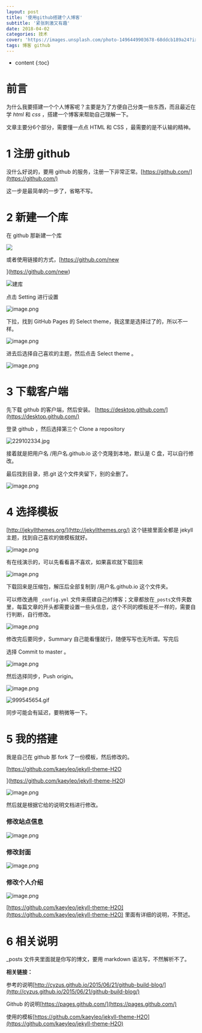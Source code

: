 ```yaml
---
layout: post
title: '使用github搭建个人博客'
subtitle: '紧张刺激又有趣'
date: 2018-04-02
categories: 技术
cover: 'https://images.unsplash.com/photo-1496449903678-68ddcb189a24?ixlib=rb-0.3.5&s=710cc626ae695b4a396de11ed871e415&auto=format&fit=crop&w=1950&q=80'
tags: 博客 github
---
```


* content
{:toc}


# 前言

为什么我要搭建一个个人博客呢？主要是为了方便自己分类一些东西，而且最近在学 *html* 和 *css* ，搭建一个博客来帮助自己理解一下。

文章主要分6个部分，需要懂一点点 HTML 和 CSS ，最需要的是不认输的精神。

# 1  注册 github



没什么好说的，要用 github 的服务，注册一下非常正常。[https://github.com/](https://github.com/)

这一步是最简单的一步了，省略不写。

# 2  新建一个库

在 github 那新建一个库

![](https://upload-images.jianshu.io/upload_images/2989110-9cc70efff22ea703.png?imageMogr2/auto-orient/strip%7CimageView2/2/w/1240)



或者使用链接的方式，[https://github.com/new

](https://github.com/new)

![建库](https://upload-images.jianshu.io/upload_images/2989110-274c9c0504bc6af2.png?imageMogr2/auto-orient/strip%7CimageView2/2/w/1240)



点击 Setting 进行设置



![image.png](https://upload-images.jianshu.io/upload_images/2989110-89cb3e1a595b248d.png?imageMogr2/auto-orient/strip%7CimageView2/2/w/1240)



下拉，找到 GitHub Pages 的 Select theme，我这里是选择过了的，所以不一样。



![image.png](https://upload-images.jianshu.io/upload_images/2989110-afa21ddfb8342d3b.png?imageMogr2/auto-orient/strip%7CimageView2/2/w/1240)



进去后选择自己喜欢的主题，然后点击 Select theme 。



![image.png](https://upload-images.jianshu.io/upload_images/2989110-0fe242e9f8963bff.png?imageMogr2/auto-orient/strip%7CimageView2/2/w/1240)



# 3  下载客户端

先下载 github 的客户端，然后安装。 [https://desktop.github.com/](https://desktop.github.com/)

登录 github ，然后选择第三个 Clone a repository 



![229102334.jpg](https://upload-images.jianshu.io/upload_images/2989110-ecc5eea2abe72730.jpg?imageMogr2/auto-orient/strip%7CimageView2/2/w/1240)



接着就是把用户名 /用户名.github.io 这个克隆到本地，默认是 C 盘，可以自行修改。

最后找到目录，把.git 这个文件夹留下，别的全删了。



![image.png](https://upload-images.jianshu.io/upload_images/2989110-bfd6ae31d295d606.png?imageMogr2/auto-orient/strip%7CimageView2/2/w/1240)



# 4  选择模板

[http://jekyllthemes.org/](http://jekyllthemes.org/) 这个链接里面全都是 jekyll 主题，找到自己喜欢的做模板就好。



![image.png](https://upload-images.jianshu.io/upload_images/2989110-d180f2491f66a55c.png?imageMogr2/auto-orient/strip%7CimageView2/2/w/1240)



有在线演示的，可以先看看喜不喜欢，如果喜欢就下载回来



![image.png](https://upload-images.jianshu.io/upload_images/2989110-f606e86bd7d16ee9.png?imageMogr2/auto-orient/strip%7CimageView2/2/w/1240)



下载回来是压缩包，解压后全部复制到  /用户名.github.io 这个文件夹。

可以修改通用 `_config.yml` 文件来搭建自己的博客；文章都放在`_posts`文件夹数里，每篇文章的开头都需要设置一些头信息，这个不同的模板是不一样的，需要自行判断，自行修改。



![image.png](https://upload-images.jianshu.io/upload_images/2989110-e5bdb52094df1827.png?imageMogr2/auto-orient/strip%7CimageView2/2/w/1240)



修改完后要同步，Summary 自己能看懂就行，随便写写也无所谓。写完后

选择 Commit to master 。



![image.png](https://upload-images.jianshu.io/upload_images/2989110-58166734bb18b0d8.png?imageMogr2/auto-orient/strip%7CimageView2/2/w/1240)



然后选择同步，Push origin。



![image.png](https://upload-images.jianshu.io/upload_images/2989110-65a024cd2f389a17.png?imageMogr2/auto-orient/strip%7CimageView2/2/w/1240)



![999545654.gif](https://upload-images.jianshu.io/upload_images/2989110-d45ec3c0ed27990c.gif?imageMogr2/auto-orient/strip)



同步可能会有延迟，要稍微等一下。

# 5  我的搭建

我是自己在 github 那 fork 了一份模板，然后修改的。

[https://github.com/kaeyleo/jekyll-theme-H2O

](https://github.com/kaeyleo/jekyll-theme-H2O)

![image.png](https://upload-images.jianshu.io/upload_images/2989110-0e41573ce047f49d.png?imageMogr2/auto-orient/strip%7CimageView2/2/w/1240)



然后就是根据它给的说明文档进行修改。

### 修改站点信息

![image.png](https://upload-images.jianshu.io/upload_images/2989110-5f7cd2580f41895e.png?imageMogr2/auto-orient/strip%7CimageView2/2/w/1240)

### 修改封面

![image.png](https://upload-images.jianshu.io/upload_images/2989110-5164b31454b2724d.png?imageMogr2/auto-orient/strip%7CimageView2/2/w/1240)

### 修改个人介绍

![image.png](https://upload-images.jianshu.io/upload_images/2989110-86ae80125e3e3ed8.png?imageMogr2/auto-orient/strip%7CimageView2/2/w/1240)

[https://github.com/kaeyleo/jekyll-theme-H2O](https://github.com/kaeyleo/jekyll-theme-H2O) 里面有详细的说明，不赘述。

# 6  相关说明

_posts 文件夹里面就是你写的博文，要用 markdown 语法写，不然解析不了。



**相关链接：**

参考的说明[http://cyzus.github.io/2015/06/21/github-build-blog/](http://cyzus.github.io/2015/06/21/github-build-blog/)

Github 的说明[https://pages.github.com/](https://pages.github.com/)

使用的模板[https://github.com/kaeyleo/jekyll-theme-H2O](https://github.com/kaeyleo/jekyll-theme-H2O)

